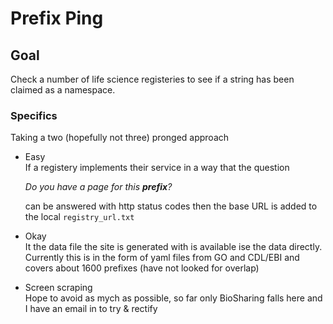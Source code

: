 # Prefix Ping

## Goal

Check a number of life science registeries to see if a string has been claimed as a namespace.

### Specifics

Taking a two (hopefully not three) pronged approach

- Easy  
If a registery implements their service in a way that the question

  _Do you have a page for this __prefix__?_ 

  can be answered with http status codes then the base URL is added to
 the local ```registry_url.txt```

- Okay  
 It the data file the site is generated with is available ise the data directly.  
 Currently this is in the form of yaml files from GO and CDL/EBI
 and covers about 1600 prefixes (have not looked for overlap)

 - Screen scraping  
  Hope to avoid as mych as possible,
  so far only BioSharing falls here and I have an email in to try & rectify 

